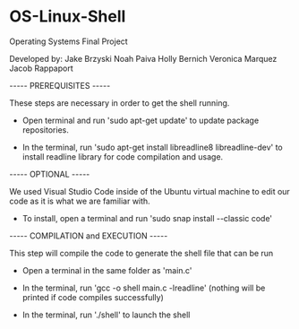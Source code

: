 # OS-Linux-Shell
Operating Systems Final Project

Developed by:
Jake Brzyski
Noah Paiva
Holly Bernich
Veronica Marquez
Jacob Rappaport

----- PREREQUISITES -----

These steps are necessary in order to get the shell running.

- Open terminal and run 'sudo apt-get update' to update package repositories.

- In the terminal, run 'sudo apt-get install libreadline8 libreadline-dev' to install readline library for code compilation and usage.

----- OPTIONAL -----

We used Visual Studio Code inside of the Ubuntu virtual machine to edit our code as it is what we are familiar with.

- To install, open a terminal and run 'sudo snap install --classic code'

----- COMPILATION and EXECUTION -----

This step will compile the code to generate the shell file that can be run

 - Open a terminal in the same folder as 'main.c'

 - In the terminal, run 'gcc -o shell main.c -lreadline' (nothing will be printed if code compiles successfully)

 - In the terminal, run './shell' to launch the shell